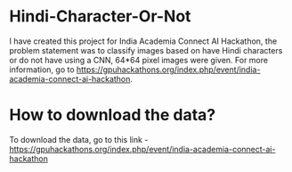 # Hindi-Character-Or-Not
I have created this project for India Academia Connect AI Hackathon, the problem statement was to classify images based on have Hindi characters or do not have using a CNN, 64*64 pixel images were given. For more information, go to https://gpuhackathons.org/index.php/event/india-academia-connect-ai-hackathon.

# How to download the data?
To download the data, go to this link - https://gpuhackathons.org/index.php/event/india-academia-connect-ai-hackathon
